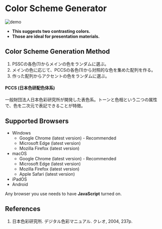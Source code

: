# Color Scheme Generator

![demo](https://user-images.githubusercontent.com/124262891/218033714-78d532d8-80c4-4749-b91f-d7bec766f955.gif)

* __This suggests two contrasting colors.__
* __Those are ideal for presentation materials.__

## Color Scheme Generation Method

1. PSSCの各色(1)からメインの色をランダムに選ぶ。
2. メインの色に応じて、PCCSの各色(1)から対照的な色を集めた配列を作る。
3. 作った配列からアクセントの色をランダムに選ぶ。

#### PCCS (日本色研配色体系)

一般財団法人日本色彩研究所が開発した表色系。トーンと色相という二つの属性で、色を二次元で表記できることが特徴。

## Supported Browsers

* Windows
    * Google Chrome (latest version) - Recommended
    * Microsoft Edge (latest version)
    * Mozilla Firefox (latest version)
* macOS
    * Google Chrome (latest version) - Recommended
    * Microsoft Edge (latest version)
    * Mozilla Firefox (latest version)
    * Apple Safari (latest version)
* iPadOS
* Android

Any browser you use needs to have __JavaScript__ turned on. 

## References

1.    日本色彩研究所. デジタル色彩マニュアル. クレオ, 2004, 237p.
